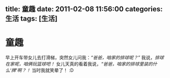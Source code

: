 title: 童趣
date: 2011-02-08 11:56:00
categories:  生活
tags: [生活]
---

# 童趣
早上开车带女儿去打滑梯，突然女儿问我：*“爸爸，咱家的排球呢？”* 我说，*排球在家呢，咱俩玩篮球吧！*
女儿天真的看着我说，*“爸爸，咱家的排球里装的什么‘牌’啊？！*
当时我就笑晕了！ :D
